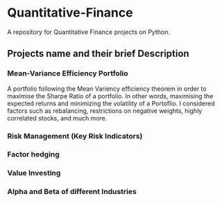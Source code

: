 # Quantitative-Finance
A repository for Quantitative Finance projects on Python.
## Projects name and their brief Description 
### Mean-Variance Efficiency Portfolio
A portfolio following the Mean Variency efficiency theorem in order to maximise the Sharpe Ratio of a portfolio. In other words, maximising the expected returns and minimizing the volatility of a Portoflio. I considered factors such as rebalancing, restrictions on negative weights, highly correlated stocks, and much more.
### Risk Management (Key Risk Indicators)

### Factor hedging

### Value Investing

### Alpha and Beta of different Industries
